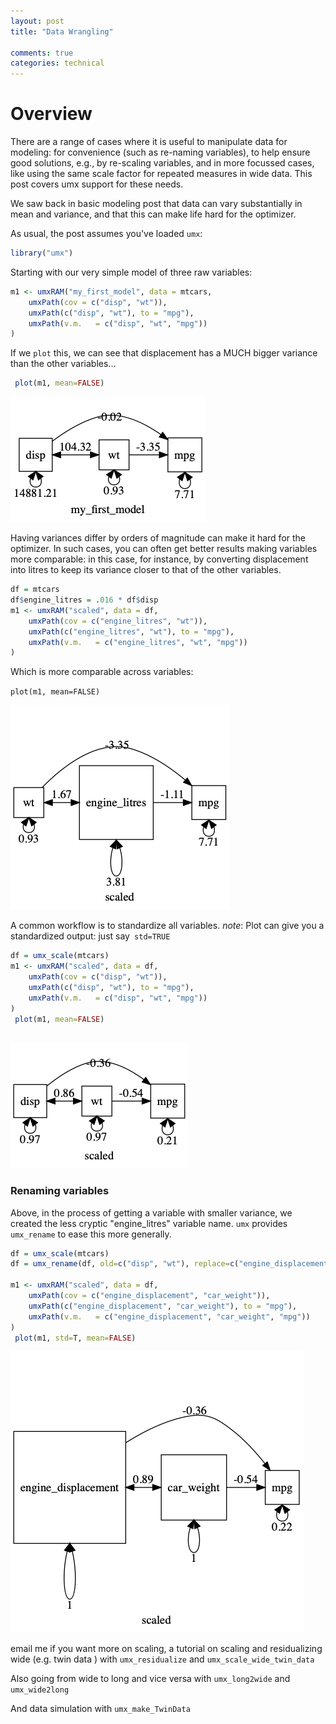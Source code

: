 ```yaml
---
layout: post
title: "Data Wrangling"

comments: true
categories: technical
---
```


<a name="top"></a>

<a name="overview"></a>
# Overview

There are a range of cases where it is useful to manipulate data for modeling: for convenience (such as re-naming variables), to help ensure good solutions, e.g., by re-scaling variables, and in more focussed cases, like using the same scale factor for repeated measures in wide data. This post covers umx support for these needs.

We saw back in basic modeling post that data can vary substantially in mean and variance, and that this can make life hard for the optimizer.

As usual, the post assumes you've loaded `umx`:
```r
library("umx")
```

Starting with our very simple model of three raw variables:

```R
m1 <- umxRAM("my_first_model", data = mtcars,
	umxPath(cov = c("disp", "wt")),
	umxPath(c("disp", "wt"), to = "mpg"),
	umxPath(v.m.   = c("disp", "wt", "mpg"))
)
```

If we `plot` this, we can see that displacement has a MUCH bigger variance than the other variables...

```R
 plot(m1, mean=FALSE)
 ```
 
![unscaled_model](/media/1_make_a_model/unscaled_model.png "unscaled model of three variables")

Having variances differ by orders of magnitude can make it hard for the optimizer. In such cases, you can often get better results making variables more comparable: in this case, for instance, by converting displacement into litres to keep its variance closer to that of the other variables.

```R
df = mtcars
df$engine_litres = .016 * df$disp
m1 <- umxRAM("scaled", data = df,
	umxPath(cov = c("engine_litres", "wt")),
	umxPath(c("engine_litres", "wt"), to = "mpg"),
	umxPath(v.m.   = c("engine_litres", "wt", "mpg"))
)
```

Which is more comparable across variables:

 `plot(m1, mean=FALSE)`
 
![scaled_disp](/media/1_make_a_model/scaled_disp.png "disp in litres")

A common workflow is to standardize all variables. *note*: Plot can give you a standardized output: just say` std=TRUE`

```R
df = umx_scale(mtcars)
m1 <- umxRAM("scaled", data = df,
	umxPath(cov = c("disp", "wt")),
	umxPath(c("disp", "wt"), to = "mpg"),
	umxPath(v.m.   = c("disp", "wt", "mpg"))
)
 plot(m1, mean=FALSE)
 
 ```

![scaled](/media/1_make_a_model/scaled.png "All scaled")

### Renaming variables

Above, in the process of getting a variable with smaller variance, we created the less cryptic "engine_litres" variable name. `umx` provides `umx_rename` to ease this more generally.

```R
df = umx_scale(mtcars)
df = umx_rename(df, old=c("disp", "wt"), replace=c("engine_displacement", "car_weight"))

m1 <- umxRAM("scaled", data = df,
	umxPath(cov = c("engine_displacement", "car_weight")),
	umxPath(c("engine_displacement", "car_weight"), to = "mpg"),
	umxPath(v.m.   = c("engine_displacement", "car_weight", "mpg"))
)
 plot(m1, std=T, mean=FALSE)

 ```

![renamed](/media/1_make_a_model/renamed.png "All renamed")


email me if you want more on scaling, a tutorial on scaling and residualizing wide (e.g. twin data ) with `umx_residualize` and `umx_scale_wide_twin_data`

Also going from wide to long and vice versa with `umx_long2wide` and  `umx_wide2long`

And data simulation with `umx_make_TwinData`

